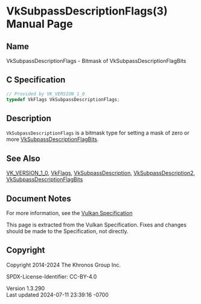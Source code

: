 # VkSubpassDescriptionFlags(3) Manual Page

## Name

VkSubpassDescriptionFlags - Bitmask of VkSubpassDescriptionFlagBits



## <a href="#_c_specification" class="anchor"></a>C Specification

``` c
// Provided by VK_VERSION_1_0
typedef VkFlags VkSubpassDescriptionFlags;
```

## <a href="#_description" class="anchor"></a>Description

`VkSubpassDescriptionFlags` is a bitmask type for setting a mask of zero
or more
[VkSubpassDescriptionFlagBits](https://registry.khronos.org/vulkan/specs/1.3-extensions/man/html/VkSubpassDescriptionFlagBits.html).

## <a href="#_see_also" class="anchor"></a>See Also

[VK_VERSION_1_0](https://registry.khronos.org/vulkan/specs/1.3-extensions/man/html/VK_VERSION_1_0.html), [VkFlags](https://registry.khronos.org/vulkan/specs/1.3-extensions/man/html/VkFlags.html),
[VkSubpassDescription](https://registry.khronos.org/vulkan/specs/1.3-extensions/man/html/VkSubpassDescription.html),
[VkSubpassDescription2](https://registry.khronos.org/vulkan/specs/1.3-extensions/man/html/VkSubpassDescription2.html),
[VkSubpassDescriptionFlagBits](https://registry.khronos.org/vulkan/specs/1.3-extensions/man/html/VkSubpassDescriptionFlagBits.html)

## <a href="#_document_notes" class="anchor"></a>Document Notes

For more information, see the <a
href="https://registry.khronos.org/vulkan/specs/1.3-extensions/html/vkspec.html#VkSubpassDescriptionFlags"
target="_blank" rel="noopener">Vulkan Specification</a>

This page is extracted from the Vulkan Specification. Fixes and changes
should be made to the Specification, not directly.

## <a href="#_copyright" class="anchor"></a>Copyright

Copyright 2014-2024 The Khronos Group Inc.

SPDX-License-Identifier: CC-BY-4.0

Version 1.3.290  
Last updated 2024-07-11 23:39:16 -0700

